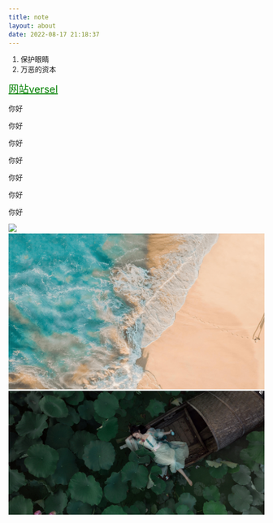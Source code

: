 ```yaml
---
title: note
layout: about
date: 2022-08-17 21:18:37
---
```


1. 保护眼睛
2. 万恶的资本

<a class="btn" target="_blank" rel="noopener" style="font-size:20px; color: green" href="https://vercel.com/dashboard" title="github">网站versel</a>
<p class="note note-primary">你好</p>

<p class="note note-secondary">你好</p>

<p class="note note-success">你好</p>

<p class="note note-danger">你好</p>

<p class="note note-warning">你好</p>

<p class="note note-info">你好</p>

<p class="note note-light">你好</p>


![](https://pic.netbian.com/uploads/allimg/200318/115722-1584503842bd26.jpg)
![](https://raw.githubusercontent.com/univwang/img/master/background11.jpg)
![](https://raw.githubusercontent.com/univwang/img/master/background17.jpg)